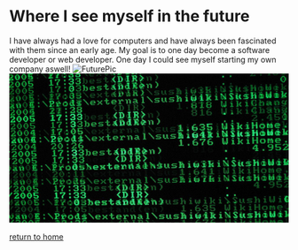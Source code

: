 # Where I see myself in the future

I have always had a love for computers and have always been fascinated with them since an early age. My goal is to one day become a software developer or web developer.
One day I could see myself starting my own company aswell!
![FuturePic](https://www.google.com/url?sa=i&url=https%3A%2F%2Fdigest.bps.org.uk%2F2018%2F03%2F21%2Fis-the-future-ahead-not-for-those-born-blind%2F&psig=AOvVaw0xTxtt2_7Gcm8oSIQdy6ud&ust=1620457645715000&source=images&cd=vfe&ved=0CAIQjRxqFwoTCLCavamBt_ACFQAAAAAdAAAAABAD)
![CodePic](https://raw.githubusercontent.com/tmkvhk/FinalProject-IT1000/main/codeimg.jpg)

[return to home](./README.md)


